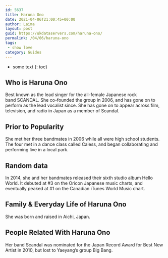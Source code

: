 ```yaml
---
id: 5637
title: Haruna Ono
date: 2021-04-06T21:00:45+00:00
author: Laima
layout: post
guid: https://ukdataservers.com/haruna-ono/
permalink: /04/06/haruna-ono
tags:
 - show love
category: Guides
---
```


* some text
{: toc}


## Who is Haruna Ono
                  
                  
                  
Best known as the lead singer for the all-female Japanese rock band SCANDAL. She co-founded the group in 2006, and has gone on to perform as the lead vocalist since. She has gone on to appear across film, television, and radio in Japan as a member of Scandal.
                  
              
            
              
            
                
                
                
## Prior to Popularity
                  
                  
                  
She met her three bandmates in 2006 while all were high school students. The four met in a dance class called Caless, and began collaborating and performing live in a local park.
                  
              
            
              
            
                
                
                
## Random data
                  
                  
                  
In 2014, she and her bandmates released their sixth studio album Hello World. It debuted at #3 on the Oricon Japanese music charts, and eventually peaked at #1 on the Canadian iTunes World Music chart.
                  
              
            
              
            
                
                
                
## Family & Everyday Life of Haruna Ono
                  
                  
                  
She was born and raised in Aichi, Japan.
                  
              
            
              
            
                
                
                
## People Related With Haruna Ono
                  
                  
                  
Her band Scandal was nominated for the Japan Record Award for Best New Artist in 2010, but lost to Yaeyang&#8217;s group Big Bang.
                  
              
            
              
            
                
              
            
              
              
            
            
              
            
          
          
          